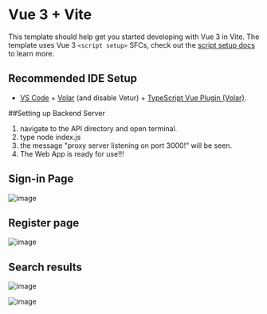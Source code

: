 # Vue 3 + Vite

This template should help get you started developing with Vue 3 in Vite. The template uses Vue 3 `<script setup>` SFCs, check out the [script setup docs](https://v3.vuejs.org/api/sfc-script-setup.html#sfc-script-setup) to learn more.

## Recommended IDE Setup

- [VS Code](https://code.visualstudio.com/) + [Volar](https://marketplace.visualstudio.com/items?itemName=Vue.volar) (and disable Vetur) + [TypeScript Vue Plugin (Volar)](https://marketplace.visualstudio.com/items?itemName=Vue.vscode-typescript-vue-plugin).

##Setting up Backend Server

  1. navigate to the API directory and open terminal.
  2. type node index.js
  3. the message "proxy server listening on port 3000!" will be seen.
  4. The Web App is ready for use!!!

## Sign-in Page

![image](https://user-images.githubusercontent.com/50962236/221869148-e40e54c4-b477-42ff-890a-101fce3748ff.png)

## Register page

![image](https://user-images.githubusercontent.com/50962236/221869226-ecb736da-a5cb-4562-982a-9b83959489ee.png)

## Search results

![image](https://user-images.githubusercontent.com/50962236/221868973-0338678e-802c-4a66-91ba-544640fa8d51.png)

![image](https://user-images.githubusercontent.com/50962236/221869045-23ae8cac-1969-443e-ac11-592f208a3df0.png)


